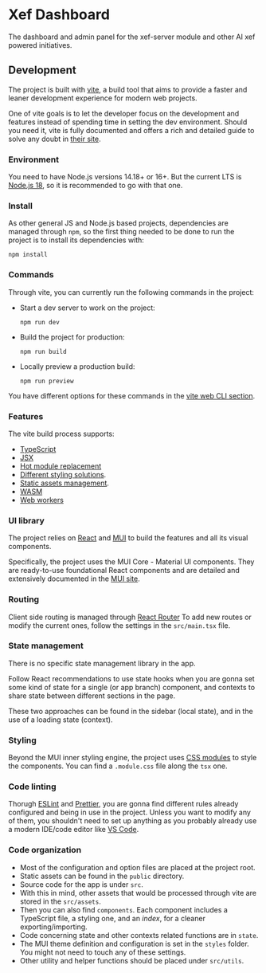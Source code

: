# Xef Dashboard

The dashboard and admin panel for the xef-server module and other AI xef powered initiatives.


## Development

The project is built with [vite](https://vitejs.dev), a build tool that aims to provide a faster and leaner development experience for modern web projects.

One of vite goals is to let the developer focus on the development and features instead of spending time in setting the dev environment. Should you need it, vite is fully documented and offers a rich and detailed guide to solve any doubt in [their site](https://vitejs.dev/guide/).


### Environment

You need to have Node.js versions 14.18+ or 16+. But the current LTS is [Node.js 18](https://nodejs.org), so it is recommended to go with that one.


### Install

As other general JS and Node.js based projects, dependencies are managed through `npm`, so the first thing needed to be done to run the project is to install its dependencies with:

```shell
npm install
```


### Commands

Through vite, you can currently run the following commands in the project:

- Start a dev server to work on the project:
  ```shell
  npm run dev
  ```

- Build the project for production:
  ```shell
  npm run build
  ```

- Locally preview a production build:
  ```shell
  npm run preview
  ```

You have different options for these commands in the [vite web CLI section](https://vitejs.dev/guide/cli.html).


### Features

The vite build process supports:

- [TypeScript](https://vitejs.dev/guide/features.html#typescript)
- [JSX](https://vitejs.dev/guide/features.html#jsx)
- [Hot module replacement](https://vitejs.dev/guide/features.html#hot-module-replacement)
- [Different styling solutions](https://vitejs.dev/guide/features.html#css).
- [Static assets management](https://vitejs.dev/guide/features.html#static-assets).
- [WASM](https://vitejs.dev/guide/features.html#webassembly)
- [Web workers](https://vitejs.dev/guide/features.html#web-workers)



### UI library

The project relies on [React](https://react.dev/) and [MUI](https://mui.com/) to build the features and all its visual components.

Specifically, the project uses the MUI Core - Material UI components. They are ready-to-use foundational React components and are detailed and extensively documented in the [MUI site](https://mui.com/material-ui/getting-started/).


### Routing

Client side routing is managed through [React Router](https://reactrouter.com) To add new routes or modify the current ones, follow the settings in the `src/main.tsx` file.


### State management

There is no specific state management library in the app.

Follow React recommendations to use state hooks when you are gonna set some kind of state for a single (or app branch) component, and contexts to share state between different sections in the page.

These two approaches can be found in the sidebar (local state), and in the use of a loading state (context).


### Styling

Beyond the MUI inner styling engine, the project uses [CSS modules](https://github.com/css-modules/css-modules) to style the components. You can find a `.module.css` file along the `tsx` one.


### Code linting

Thorugh [ESLint](https://eslint.org/) and [Prettier](https://prettier.io/), you are gonna find different rules already configured and being in use in the project. Unless you want to modify any of them, you shouldn't need to set up anything as you probably already use a modern IDE/code editor like [VS Code](https://code.visualstudio.com/).

### Code organization

- Most of the configuration and option files are placed at the project root.
- Static assets can be found in the `public` directory.
- Source code for the app is under `src`.
- With this in mind, other assets that would be processed through vite are stored in the `src/assets`.
- Then you can also find `components`. Each component includes a TypeScript file, a styling one, and an _index_, for a cleaner exporting/importing.
- Code concerning state and other contexts related functions are in `state`.
- The MUI theme definition and configuration is set in the `styles` folder. You might not need to touch any of these settings. 
- Other utility and helper functions should be placed under  `src/utils`.
